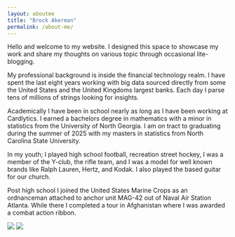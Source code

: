 ```yaml
---
layout: aboutme
title: "Brock Akerman"
permalink: /about-me/
---
```


<body class>

<p>Hello and welcome to my website.  I designed this space to showcase my work and share my thoughts on various topic through occasional lite-blogging.</p>

<p>My professional background is inside the financial technology realm.  I have spent the last eight years working with big data sourced directly from some the United States and the United Kingdoms largest banks. Each day I parse tens of millions of strings looking for insights.</p>

<p>Academically I have been in school nearly as long as I have been working at Cardlytics.  I earned a bachelors degree in mathematics with a minor in statistics from the University of North Georgia.  I am on tract to graduating during the summer of 2025 with my masters in statistics from North Carolina State University.</p>

<p>In my youth; I played high school football, recreation street hockey, I was a member of the Y-club, the rifle team, and I was a model for well known brands like Ralph Lauren, Hertz, and Kodak.  I also played the based guitar for our church.</p>

<p>Post high school I joined the United States Marine Crops as an ordnanceman attached to anchor unit MAG-42 out of Naval Air Station Atlanta.  While there I completed a tour in Afghanistan where I was awarded a combat action ribbon.</p>

<img src="{{ '/assets/media/thumbs/BlogAssets/Images/Military_Ribbons.png' | relative_url }}"  />
<img src="{{ '/assets/media/thumbs/BlogAssets/Images/Military_Medals.png' | relative_url }}"  />

<p></p>